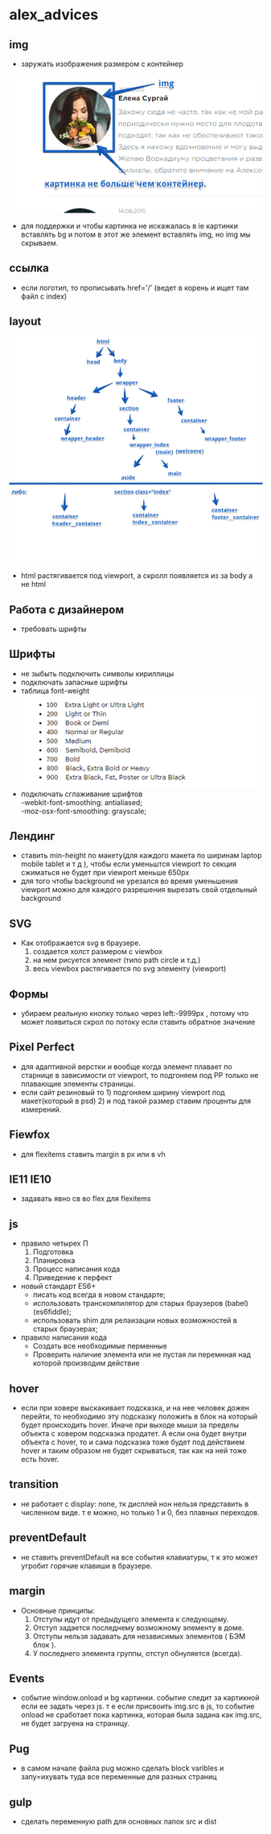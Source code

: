 # alex_advices

## img

* заружать изображения размером с контейнер   

![фото](img/img1.png "фото")    

* для поддержки и чтобы картинка не искажалась в  ie картинки вставлять bg и потом в этот же элемент вставлять img, но img мы скрываем.



## ссылка   

* если логотип, то прописывать href='/' (ведет в корень и ищет там файл с index) 

## layout  

![фото](img/img2.png "фото")    
* html растягивается под viewport, а скролл появляется из за body а не html

## Работа с дизайнером  

* требовать шрифты

## Шрифты

* не зыбыть подключить символы кириллицы
* подключать запасные шрифты
* таблица font-weight   
![фото](img/img3.png "фото")
* подключать сглаживание шрифтов    
  -webkit-font-smoothing: antialiased;   
  -moz-osx-font-smoothing: grayscale;   

## Лендинг
* ставить min-height по макету(для каждого макета по ширинам laptop mobile tablet и т д ), чтобы если уменьштся viewport то секция сжиматься не будет при viewport меньше 650px    
* для того чтобы background не урезался во время уменьшения viewport можно для каждого разрешения вырезать свой отдельный background    


## SVG   
* Как отображается svg в браузере.
  1. создается холст размером с viewbox 
  2. на нем рисуется элемент (типо path circle и т.д.)
  3. весь viewbox растягивается по svg элементу (viewport)   
 
 ## Формы
* убираем реальную кнопку только через left:-9999px , потому что может появиться скрол по потоку если ставить обратное значение

## Pixel Perfect   
* для адаптивной верстки и вообще когда элемент плавает по старнице в зависимости от viewport, то подгоняем под PP только не плавающие элементы страницы.    
* если сайт резиновый то 1) подгоняем ширину viewport под макет(который в psd) 2) и под такой размер ставим проценты для измерений.

## Fiewfox    
* для flexitems ставить margin в px или в vh    

## IE11 IE10
* задавать явно св во flex для flexitems

## js
* правило четырех П 
  1. Подготовка
  2. Планировка
  3. Процесс написания кода
  4. Приведение к перфект  
* новый стандарт ES6+
  - писать код всегда в новом стандарте;  
  - использовать транскомпилятор для старых браузеров (babel)(es6fiddle);
  - использовать shim для релаизации новых возможностей в старых браузерах;
* правило написания кода
  - Создать все необходимые перменные
  - Проверить наличие элемента или не пустая ли перемнная над которой производим действие

## hover
* если при ховере выскакивает подсказка, и на нее человек дожен перейти, то необходимо эту подсказку положить в блок на который будет происходить hover. Иначе при выходе мыши за пределы объекта с ховером подсказка продатет. А если она будет внутри объекта с hover, то и сама подсказка тоже будет под действием hover и таким образом не будет скрываться, так как на ней тоже есть hover.
## transition
* не работает с display: none, тк дисплей нон нельзя представить в численном виде. т е можно, но только 1 и 0, без плавных переходов.
## preventDefault
* не ставить preventDefault на все события клавиатуры, т к это может угробит горячие клавиши в браузере.
## margin
* Основные принципы:  
  1. Отступы идут от предыдущего элемента к следующему.
  2. Отступ задается последнему возможному элементу в доме.
  3. Отступы нельзя задавать для независимых элементов ( БЭМ блок ).
  4. У последнего элемента группы, отступ обнуляется (всегда).
## Events 
* событие window.onload и bg картинки. событие следит за картикной если ее задать через js. т е если присвоить img.src в js, то событие onload не сработает пока картинка, которая была задана как img.src, не будет загруена на страницу. 
## Pug
* в самом начале файла pug можно сделать block varibles и запу=ихувать туда все переменные для разных страниц
## gulp
* сделать переменную path для основных папок src и dist
